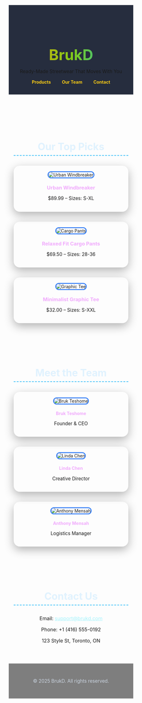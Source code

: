 <html lang="en">
<head>
  <meta charset="UTF-8" />
  <meta name="viewport" content="width=device-width, initial-scale=1.0"/>
  <title>BrukD – Ready-Made Clothing</title>
  <style>
    * {
      margin: 0;
      padding: 0;
      box-sizing: border-box;
    }

    body {
      font-family: 'Segoe UI', sans-serif;
      background: linear-gradient(135deg, #0f172a, #1e3a8a, #9333ea);
      background-size: 400% 400%;
      animation: gradientShift 20s ease infinite;
      color: #f1f5f9;
      line-height: 1.6;
    }

    @keyframes gradientShift {
      0% { background-position: 0% 50%; }
      50% { background-position: 100% 50%; }
      100% { background-position: 0% 50%; }
    }

    header {
      text-align: center;
      padding: 4rem 1rem 2rem;
      background: rgba(15, 23, 42, 0.9);
      backdrop-filter: blur(10px);
    }

    header h1 {
      font-size: 3rem;
      background: linear-gradient(to right, #f59e0b, #84cc16, #06b6d4);
      -webkit-background-clip: text;
      -webkit-text-fill-color: transparent;
    }

    header nav {
      margin-top: 1rem;
    }

    header nav a {
      color: #facc15;
      margin: 0 1rem;
      text-decoration: none;
      font-weight: bold;
      transition: color 0.3s ease;
    }

    header nav a:hover {
      color: #f472b6;
    }

    section {
      padding: 3rem 1rem;
      max-width: 1000px;
      margin: auto;
    }

    h2 {
      font-size: 2rem;
      text-align: center;
      margin-bottom: 2rem;
      color: #e0f2fe;
      border-bottom: 2px dashed #38bdf8;
      padding-bottom: 0.5rem;
    }

    .product-grid, .team-grid {
      display: grid;
      grid-template-columns: repeat(auto-fit, minmax(240px, 1fr));
      gap: 2rem;
    }

    .product-card, .team-member {
      background: rgba(255, 255, 255, 0.05);
      border: 2px solid rgba(255, 255, 255, 0.1);
      padding: 1rem;
      border-radius: 20px;
      text-align: center;
      box-shadow: 0 10px 30px rgba(0,0,0,0.3);
      transition: transform 0.3s ease, box-shadow 0.3s ease;
    }

    .product-card:hover, .team-member:hover {
      transform: scale(1.05);
      box-shadow: 0 20px 40px rgba(0,0,0,0.4);
    }

    .product-card img, .team-member img {
      max-width: 100%;
      border-radius: 12px;
      margin-bottom: 0.75rem;
      border: 3px solid #3b82f6;
    }

    h3, h4 {
      margin: 0.5rem 0;
      color: #f0abfc;
    }

    p {
      font-size: 0.95rem;
    }

    #contact p {
      text-align: center;
      font-size: 1rem;
    }

    #contact a {
      color: #a5f3fc;
      text-decoration: underline;
    }

    footer {
      text-align: center;
      padding: 2rem 1rem;
      background: rgba(0, 0, 0, 0.5);
      font-size: 0.9rem;
      color: #cbd5e1;
    }
  </style>
</head>
<body>
  <header>
    <h1>BrukD</h1>
    <p>Ready-Made Streetwear That Moves With You</p>
    <nav>
      <a href="#products">Products</a>
      <a href="#team">Our Team</a>
      <a href="#contact">Contact</a>
    </nav>
  </header>

  <section id="products">
    <h2>Our Top Picks</h2>
    <div class="product-grid">
      <div class="product-card">
        <img src="images/windbreaker_black.jpg" alt="Urban Windbreaker">
        <h3>Urban Windbreaker</h3>
        <p>$89.99 – Sizes: S-XL</p>
      </div>
      <div class="product-card">
        <img src="images/cargo_khaki.jpg" alt="Cargo Pants">
        <h3>Relaxed Fit Cargo Pants</h3>
        <p>$69.50 – Sizes: 28-36</p>
      </div>
      <div class="product-card">
        <img src="images/graphictee_white.jpg" alt="Graphic Tee">
        <h3>Minimalist Graphic Tee</h3>
        <p>$32.00 – Sizes: S-XXL</p>
      </div>
    </div>
  </section>

  <section id="team">
    <h2>Meet the Team</h2>
    <div class="team-grid">
      <div class="team-member">
        <img src="images/team_bruk.jpg" alt="Bruk Teshome">
        <h4>Bruk Teshome</h4>
        <p>Founder & CEO</p>
      </div>
      <div class="team-member">
        <img src="images/team_linda.jpg" alt="Linda Chen">
        <h4>Linda Chen</h4>
        <p>Creative Director</p>
      </div>
      <div class="team-member">
        <img src="images/team_anthony.jpg" alt="Anthony Mensah">
        <h4>Anthony Mensah</h4>
        <p>Logistics Manager</p>
      </div>
    </div>
  </section>

  <section id="contact">
    <h2>Contact Us</h2>
    <p>Email: <a href="mailto:support@brukd.com">support@brukd.com</a></p>
    <p>Phone: +1 (416) 555-0192</p>
    <p>123 Style St, Toronto, ON</p>
  </section>

  <footer>
    <p>&copy; 2025 BrukD. All rights reserved.</p>
  </footer>
</body>
</html>
